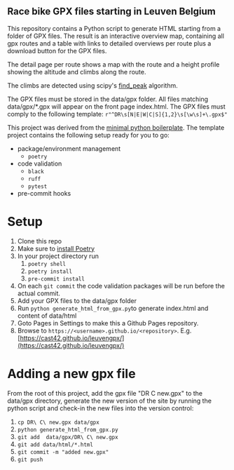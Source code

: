 ## Race bike GPX files starting in Leuven Belgium

This repository contains a Python script to generate HTML starting from a folder of GPX files.
The result is an interactive overview map, containing all gpx routes and a table with links
to detailed overviews per route plus a download button for the GPX files.

The detail page per route shows a map with the route and a height profile showing
the altitude and climbs along the route.

The climbs are detected using scipy's [find_peak](https://docs.scipy.org/doc/scipy/reference/generated/scipy.signal.find_peaks.html) algorithm.

The GPX files must be stored in the data/gpx folder.
All files matching data/gpx/*.gpx will appear on the front page index.html.
The GPX files must comply to the following template: `r"^DR\s[N|E|W|C|S]{1,2}\s[\w\s]+\.gpx$"`

This project was derived from the [minimal python boilerplate](https://github.com/datarootsio/python-minimal-boilerplate). The template project contains the following setup ready for you to go:

* package/environment management
  * `poetry`
* code validation
  * `black`
  * `ruff`
  * `pytest`
* pre-commit hooks

# Setup

1. Clone this repo
2. Make sure to [install Poetry](https://python-poetry.org/docs/#installation)
3. In your project directory run
   1. `poetry shell`
   2. `poetry install`
   3. `pre-commit install`
4. On each `git commit` the code validation packages will be run before the actual commit.
5. Add your GPX files to the data/gpx folder
6. Run `python generate_html_from_gpx.py`to generate index.html and content of data/html
7. Goto Pages in Settings to make this a Github Pages repository.
8. Browse to `https://<username>.github.io/<repository>`. E.g. [https://cast42.github.io/leuvengpx/](https://cast42.github.io/leuvengpx/)

# Adding a new gpx file

From the root of this project, add the gpx file "DR C new.gpx" to the data/gpx directory, generate the new version of the site by running the python script and check-in the new files into the version control:

1. `cp DR\ C\ new.gpx data/gpx`
2. `python generate_html_from_gpx.py`
3. `git add  data/gpx/DR\ C\ new.gpx`
4. `git add data/html/*.html`
5. `git commit -m "added new.gpx"`
6. `git push`

